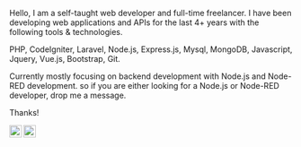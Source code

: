 Hello, I am a self-taught web developer and full-time freelancer. I have been developing web applications and APIs for the last 4+ years with the following tools & technologies.

PHP, CodeIgniter, Laravel, Node.js, Express.js, Mysql, MongoDB, Javascript, Jquery, Vue.js, Bootstrap, Git.

Currently mostly focusing on backend development with Node.js and Node-RED development. so if you are either looking for a Node.js or Node-RED developer, drop me a message.

Thanks!

[<img align="left" alt="vinaysudani | Twitter" width="22px" src="https://cdn.jsdelivr.net/npm/simple-icons@v3/icons/twitter.svg" />][twitter]
[<img align="left" alt="vinaysudani | LinkedIn" width="22px" src="https://cdn.jsdelivr.net/npm/simple-icons@v3/icons/linkedin.svg" />][linkedin]

[twitter]: https://twitter.com/vinaysudani
[linkedin]: https://www.linkedin.com/in/vinaysudani
